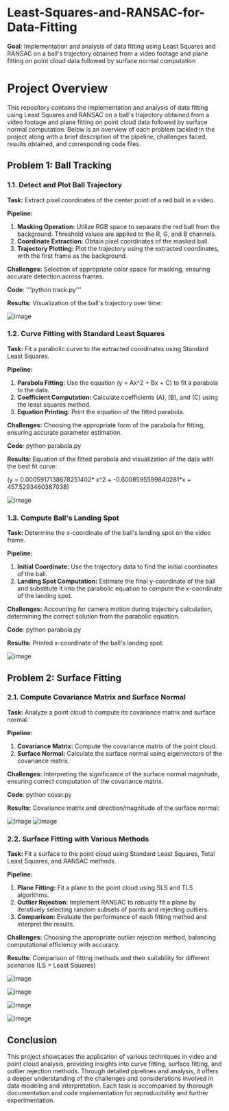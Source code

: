# Least-Squares-and-RANSAC-for-Data-Fitting

**Goal**: Implementation and analysis of data fitting using Least Squares and RANSAC on a ball's trajectory obtained from a video footage and plane fitting on point cloud data followed by surface normal computation

# Project Overview

This repository contains the implementation and analysis of data fitting using Least Squares and RANSAC on a ball's trajectory obtained from a video footage and plane fitting on point cloud data followed by surface normal computation. Below is an overview of each problem tackled in the project along with a brief description of the pipeline, challenges faced, results obtained, and corresponding code files.

## Problem 1: Ball Tracking

### 1.1. Detect and Plot Ball Trajectory

**Task:** Extract pixel coordinates of the center point of a red ball in a video.

**Pipeline:**
1. **Masking Operation:** Utilize RGB space to separate the red ball from the background. Threshold values are applied to the R, G, and B channels.
2. **Coordinate Extraction:** Obtain pixel coordinates of the masked ball.
3. **Trajectory Plotting:** Plot the trajectory using the extracted coordinates, with the first frame as the background.

**Challenges:** Selection of appropriate color space for masking, ensuring accurate detection across frames.

**Code**: '''python track.py'''

**Results:** Visualization of the ball's trajectory over time:

![image](https://github.com/Shyam-pi/Least-Squares-and-RANSAC-for-Data-Fitting/assets/57116285/11c1b02c-00e4-4b71-a4ce-080749e5d11b)


### 1.2. Curve Fitting with Standard Least Squares

**Task:** Fit a parabolic curve to the extracted coordinates using Standard Least Squares.

**Pipeline:**
1. **Parabola Fitting:** Use the equation \(y = Ax^2 + Bx + C\) to fit a parabola to the data.
2. **Coefficient Computation:** Calculate coefficients \(A\), \(B\), and \(C\) using the least squares method.
3. **Equation Printing:** Print the equation of the fitted parabola.

**Challenges:** Choosing the appropriate form of the parabola for fitting, ensuring accurate parameter estimation.

**Code**: python parabola.py

**Results:** Equation of the fitted parabola and visualization of the data with the best fit curve:

\(y = 0.0005917138678251402* x^2 + -0.6008595599840281*x + 457.5293460387038\)

![image](https://github.com/Shyam-pi/Least-Squares-and-RANSAC-for-Data-Fitting/assets/57116285/b7fe2e78-7633-46f2-b12f-f3339a2c19d6)


### 1.3. Compute Ball's Landing Spot

**Task:** Determine the x-coordinate of the ball's landing spot on the video frame.

**Pipeline:**
1. **Initial Coordinate:** Use the trajectory data to find the initial coordinates of the ball.
2. **Landing Spot Computation:** Estimate the final y-coordinate of the ball and substitute it into the parabolic equation to compute the x-coordinate of the landing spot.

**Challenges:** Accounting for camera motion during trajectory calculation, determining the correct solution from the parabolic equation.

**Code**: python parabola.py

**Results:** Printed x-coordinate of the ball's landing spot:

![image](https://github.com/Shyam-pi/Least-Squares-and-RANSAC-for-Data-Fitting/assets/57116285/319e85db-fc82-4aaa-aa12-35e7c58e89d8)


## Problem 2: Surface Fitting

### 2.1. Compute Covariance Matrix and Surface Normal

**Task:** Analyze a point cloud to compute its covariance matrix and surface normal.

**Pipeline:**
1. **Covariance Matrix:** Compute the covariance matrix of the point cloud.
2. **Surface Normal:** Calculate the surface normal using eigenvectors of the covariance matrix.

**Challenges:** Interpreting the significance of the surface normal magnitude, ensuring correct computation of the covariance matrix.

**Code**: python covar.py

**Results:** Covariance matrix and direction/magnitude of the surface normal:

![image](https://github.com/Shyam-pi/Least-Squares-and-RANSAC-for-Data-Fitting/assets/57116285/2f560d97-2bb7-4834-8e31-b948691e04e1)
![image](https://github.com/Shyam-pi/Least-Squares-and-RANSAC-for-Data-Fitting/assets/57116285/43f6bfb9-14f2-4182-ae02-2ed316638f37)

### 2.2. Surface Fitting with Various Methods

**Task:** Fit a surface to the point cloud using Standard Least Squares, Total Least Squares, and RANSAC methods.

**Pipeline:**
1. **Plane Fitting:** Fit a plane to the point cloud using SLS and TLS algorithms.
2. **Outlier Rejection:** Implement RANSAC to robustly fit a plane by iteratively selecting random subsets of points and rejecting outliers.
3. **Comparison:** Evaluate the performance of each fitting method and interpret the results.

**Challenges:** Choosing the appropriate outlier rejection method, balancing computational efficiency with accuracy.

**Results:** Comparison of fitting methods and their suitability for different scenarios (LS = Least Squares)

![image](https://github.com/Shyam-pi/Least-Squares-and-RANSAC-for-Data-Fitting/assets/57116285/48816a88-9295-4d16-ae40-38dea2fcd262)

![image](https://github.com/Shyam-pi/Least-Squares-and-RANSAC-for-Data-Fitting/assets/57116285/d94591ed-e7ab-46cc-9940-48653640c68c)

![image](https://github.com/Shyam-pi/Least-Squares-and-RANSAC-for-Data-Fitting/assets/57116285/14831654-5693-4cd0-8d35-9189a34f4622)

![image](https://github.com/Shyam-pi/Least-Squares-and-RANSAC-for-Data-Fitting/assets/57116285/61ac8b99-9859-4c72-a960-49fdaa9425c0)

## Conclusion

This project showcases the application of various techniques in video and point cloud analysis, providing insights into curve fitting, surface fitting, and outlier rejection methods. Through detailed pipelines and analysis, it offers a deeper understanding of the challenges and considerations involved in data modeling and interpretation. Each task is accompanied by thorough documentation and code implementation for reproducibility and further experimentation.
